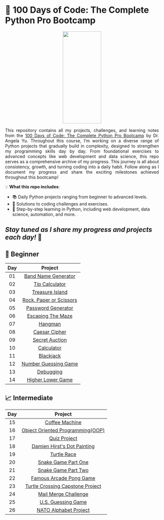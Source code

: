 # 🐍 100 Days of Code: The Complete Python Pro Bootcamp

<p align="center">
<img src="https://media1.giphy.com/media/v1.Y2lkPTc5MGI3NjExNHJhaWVtcHBjYmhtN3E4YmY5cG05YjY2ZjFzNWQ4YmNsdG81N2d2NyZlcD12MV9pbnRlcm5hbF9naWZfYnlfaWQmY3Q9Zw/KAq5w47R9rmTuvWOWa/giphy.gif" width="50%" height="300"/>
</p>

<p align="justify">
This repository contains all my projects, challenges, and learning notes from the <a href="https://www.udemy.com/course/100-days-of-code/?couponCode=KEEPLEARNING">100 Days of Code: The Complete Python Pro         Bootcamp</a> by Dr. Angela Yu. Throughout this course, I’m working on a diverse range of Python projects that gradually build in complexity, designed to strengthen my programming skills day by day. From foundational exercises to advanced concepts like web development and data science, this repo serves as a comprehensive archive of my progress. This journey is all about consistency, growth, and turning coding into a daily habit. Follow along as I document my progress and share the exciting milestones achieved throughout this bootcamp!
</p>

💡 **What this repo includes**:
- 📚 Daily Python projects ranging from beginner to advanced levels.
- 🧠 Solutions to coding challenges and exercises.
- 🔗 Step-by-step learning in Python, including web development, data science, automation, and more.

*Stay tuned as I share my progress and projects each day!* 🌟
---

## 🌱 Beginner
  
| Day| Project|
| :---:  | :---:   |
|01|[Band Name Generator](src/Day01)|
|02|[Tip Calculator](src/Day02)|
|03|[Treasure Island](src/Day03)|
|04|[Rock, Paper or Scissors](src/Day04)|
|05|[Password Generator](src/Day05)|
|06|[Escaping The Maze](src/Day06)|
|07|[Hangman](src/Day07)|
|08|[Caesar Cipher](src/Day08)|
|09|[Secret Auction](src/Day09)|
|10|[Calculator](src/Day10)|
|11|[Blackjack](src/Day11)|
|12|[Number Guessing Game](src/Day12)|
|13|[Debugging](src/Day13)|
|14|[Higher Lower Game](src/Day14)|

## 📈 Intermediate

| Day| Project|
| :---:  | :---:   |
|15|[Coffee Machine](src/Day15)|
|16|[Object Oriented Programming(OOP)](src/Day16)|
|17|[Quiz Project](src/Day17)|
|18|[Damien Hirst's Dot Painting](src/Day18)|
|19|[Turtle Race](src/Day19)|
|20|[Snake Game Part One](src/Day20)|
|21|[Snake Game Part Two](src/Day21)|
|22|[Famous Arcade Pong Game](src/Day22)|
|23|[Turtle Crossing Capstone Project](src/Day23)|
|24|[Mail Merge Challenge](src/Day24)|
|25|[U.S. Guessing Game](src/Day25)|
|26|[NATO Alphabet Project](src/Day26)|